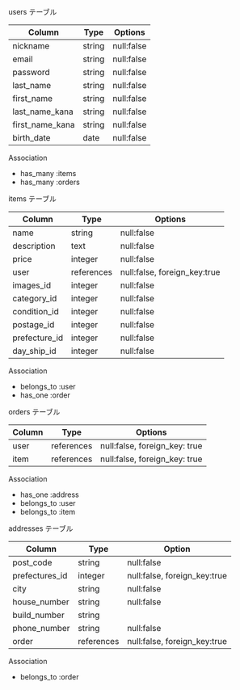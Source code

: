 users テーブル

| Column          | Type   | Options    |
| --------------- | ------ | ---------- |
| nickname        | string | null:false |
| email           | string | null:false |
| password        | string | null:false |
| last_name       | string | null:false |
| first_name      | string | null:false |
| last_name_kana  | string | null:false |
| first_name_kana | string | null:false |
| birth_date      | date   | null:false |

Association

- has_many :items
- has_many :orders

items テーブル

| Column        | Type       | Options                      |
| ------------- | ---------- | ---------------------------- |
| name          | string     | null:false                   |
| description   | text       | null:false                   |
| price         | integer    | null:false                   |
| user          | references | null:false, foreign_key:true |
| images_id     | integer    | null:false                   |
| category_id   | integer    | null:false                   |
| condition_id  | integer    | null:false                   |
| postage_id    | integer    | null:false                   |
| prefecture_id | integer    | null:false                   |
| day_ship_id   | integer    | null:false                   |


Association

- belongs_to :user
- has_one :order

orders テーブル

| Column | Type       | Options                       |
| ------ | ---------- | ----------------------------- |
| user   | references | null:false, foreign_key: true |
| item   | references | null:false, foreign_key: true |

Association

- has_one :address
- belongs_to :user
- belongs_to :item

addresses テーブル

| Column          | Type       | Option                       |
| --------------- | ---------- | ---------------------------- |
| post_code       | string     | null:false                   |
| prefectures_id  | integer    | null:false, foreign_key:true |
| city            | string     | null:false                   |
| house_number    | string     | null:false                   |
| build_number    | string     |                              |
| phone_number    | string     | null:false                   |
| order           | references | null:false, foreign_key:true |

Association

- belongs_to :order